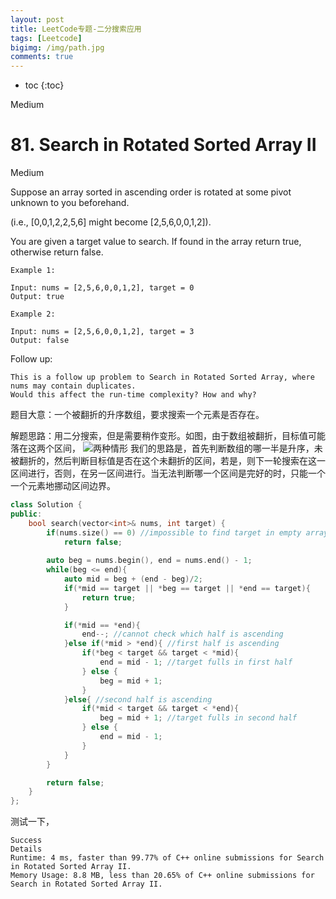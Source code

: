 ```yaml
---
layout: post
title: LeetCode专题-二分搜索应用
tags: [Leetcode]
bigimg: /img/path.jpg
comments: true
---
```


* toc
{:toc}

<span id="jump81">Medium</span>

# 81. Search in Rotated Sorted Array II

Medium

Suppose an array sorted in ascending order is rotated at some pivot unknown to you beforehand.

(i.e., [0,0,1,2,2,5,6] might become [2,5,6,0,0,1,2]).

You are given a target value to search. If found in the array return true, otherwise return false.
```
Example 1:

Input: nums = [2,5,6,0,0,1,2], target = 0
Output: true

Example 2:

Input: nums = [2,5,6,0,0,1,2], target = 3
Output: false
```
Follow up:

    This is a follow up problem to Search in Rotated Sorted Array, where nums may contain duplicates.
    Would this affect the run-time complexity? How and why?

题目大意：一个被翻折的升序数组，要求搜索一个元素是否存在。

解题思路：用二分搜索，但是需要稍作变形。如图，由于数组被翻折，目标值可能落在这两个区间，
![两种情形](https://img-blog.csdn.net/20160607112155596?watermark/2/text/aHR0cDovL2Jsb2cuY3Nkbi5uZXQv/font/5a6L5L2T/fontsize/400/fill/I0JBQkFCMA==/dissolve/70/gravity/Center)
我们的思路是，首先判断数组的哪一半是升序，未被翻折的，然后判断目标值是否在这个未翻折的区间，若是，则下一轮搜索在这一区间进行，否则，在另一区间进行。当无法判断哪一个区间是完好的时，只能一个一个元素地挪动区间边界。

```c++
class Solution {
public:
    bool search(vector<int>& nums, int target) {
        if(nums.size() == 0) //impossible to find target in empty array
            return false;
        
        auto beg = nums.begin(), end = nums.end() - 1;
        while(beg <= end){
            auto mid = beg + (end - beg)/2;
            if(*mid == target || *beg == target || *end == target){
                return true;
            }

            if(*mid == *end){ 
                end--; //cannot check which half is ascending
            }else if(*mid > *end){ //first half is ascending
                if(*beg < target && target < *mid){
                    end = mid - 1; //target fulls in first half
                } else {
                    beg = mid + 1;
                }
            }else{ //second half is ascending
                if(*mid < target && target < *end){
                    beg = mid + 1; //target fulls in second half
                } else {
                    end = mid - 1;
                }
            }
        }

        return false;        
    }
};
```
测试一下，
```
Success
Details
Runtime: 4 ms, faster than 99.77% of C++ online submissions for Search in Rotated Sorted Array II.
Memory Usage: 8.8 MB, less than 20.65% of C++ online submissions for Search in Rotated Sorted Array II.
```